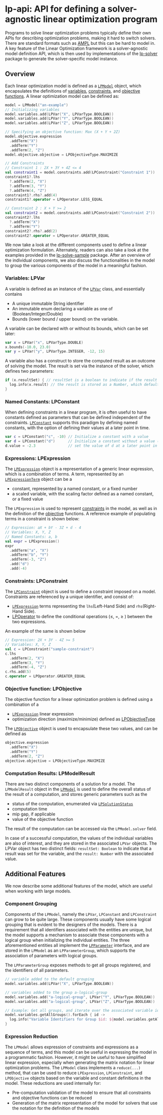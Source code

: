 # lp-api: API for defining a solver-agnostic linear optimization program

Programs to solve linear optimization problems typically define their own APIs for describing optimization problems,
making it hard to switch solvers. There are standard formats such as [AMPL](https://ampl.com) but this can be hard to
model in. A key feature of the Linear Optimization framework is a solver-agnostic model definition API, which is then
used by implementations of the [lp-solver](../lp-solver/README.md) package to generate the solver-specific model
instance.

## Overview

Each linear optimization model is defined as a [`LPModel`](#lpmodel) object, which encapsulates the definitions of
[variables](#lpvar), [constraints](#lpconstraint), and [objective functions](#lpobjective). A linear optimization model
can be defined as:

```kotlin
model = LPModel("an-example")
// Initializing variables
model.variables.add(LPVar("X", LPVarType.BOOLEAN))
model.variables.add(LPVar("Y", LPVarType.BOOLEAN))
model.variables.add(LPVar("Z", LPVarType.BOOLEAN))

// Specifying an objective function: Max (X + Y + 2Z)
model.objective.expression
  .addTerm("X")
  .addTerm("Y")
  .addTerm(2, "Z")
model.objective.objective = LPObjectiveType.MAXIMIZE

// Add Constraints
// Constraint 1 : 2X + 3Y + 4Z <= 4
val constraint1 = model.constraints.add(LPConstraint("Constraint 1"))
constraint1?.lhs
  ?.addTerm(2, "X")
  ?.addTerm(3, "Y")
  ?.addTerm(4, "Z")
constraint1?.rhs?.add(4)
constraint1?.operator = LPOperator.LESS_EQUAL

// Constraint 2 : X + Y >= 2
val constraint2 = model.constraints.add(LPConstraint("Constraint 2"))
constraint2?.lhs
  ?.addTerm("X")
  ?.addTerm("Y")
constraint2?.rhs?.add(2)
constraint2?.operator = LPOperator.GREATER_EQUAL
```

We now take a look at the different components used to define a linear optimization formulation. Alternately, readers
can also take a look at the examples provided in the [lp-solve-sample](../lp-solver-sample/README.md) package. After an
overview of the individual components, we also discuss the functionalities in the model to group the various components
of the model in a meaningful fashion.

### Variables: LPVar <a name="lpvar"></a>

A variable is defined as an instance of the [`LPVar`](src/main/kotlin/com/lpapi/model/LPVar.kt) class, and essentially
contains

* A unique immutable String identifier
* An immutable enum declaring a variable as one of (Boolean/Integer/Double)
* Bounds (lower bound / upper bound) on the variable.

A variable can be declared with or without its bounds, which can be set later:

```kotlin
var x = LPVar("x", LPVarType.DOUBLE)
x.bounds(-10.0, 23.0)
var y = LPVar("y", LPVarType.INTEGER, -12, 15)
```

A variable also has a construct to store the computed result as an outcome of solving the model. The result is set via
the instance of the solver, which defines two parameters:

```kotlin
if (x.resultSet) { // resultSet is a boolean to indicate if the result was set
  log.info(x.result) // the result is stored as a Number, which defaults to 0
}
```

### Named Constants: LPConstant

When defining constraints in a linear program, it is often useful to have constants defined as parameters that can be
defined independent of the constraints. [`LPConstant`](./src/main/kotlin/com/lpapi/model/LPConstant.kt) supports this
paradigm by defining named constants, with the option of defining their values at a later point in time.

```kotlin
var c = LPConstant("c", -10) // Initialize a constant with a value
var d = LPConstant("d")      // Initialize a constant without a value (defaults to 0)
d.value = -2.3               // set the value of d at a later point in time. 
```

### Expressions: LPExpression <a name="lpexpression"></a>

The [`LPExpression`](./src/main/kotlin/com/lpapi/model/LPExpression.kt) object is a representation of a generic linear
expression, which is a combination of terms. A term, represented by
an [`LPExpressionTerm`](./src/main/kotlin/com/lpapi/model/LPExpressionTerm.kt) object can be a

* constant, represented by a named constant, or a fixed number
* a scaled variable, with the scaling factor defined as a named constant, or a fixed value

The `LPExpression` is used to represent [constraints](#lpconstraint) in the model, as well as in the definition of the
[objective](#lpobjective) functions. A reference example of populating terms in a constraint is shown below:

```kotlin
// Expression: aX + bY - 3Z + d - 4
// Variables: X, Y, Z
// Named Constants: a, b 
val expr = LPExpression()
expr
  .addTerm("a", "X")
  .addTerm("b", "Y")
  .addTerm(-3, "Z")
  .add("d")
  .add(-4)
```

### Constraints: LPConstraint <a name="lpconstraint"></a>

The [`LPConstraint`](./src/main/kotlin/com/lpapi/model/LPConstraint.kt) object is used to define a constraint imposed on
a model. Constraints are referenced by a unique identifier, and consist of:

* [`LPExpression`](#lpexpression) terms representing the `lhs`(Left-Hand Side) and `rhs`(Right-Hand Side).
* [LPOperator](./src/main/kotlin/com/lpapi/model/enums/LPOperator.kt) to define the conditional operations
  (&leq;, =, &geq; ) between the two expressions.

An example of the same is shown below

```kotlin
// Expression: 2X + 3Y - 4Z >= 5
// Variables: X, Y, Z
val c = LPConstraint("sample-constraint")
c.lhs
  .addTerm(2, "X")
  .addTerm(3, "Y")
  .addTerm(-4, "Z")
c.rhs.add(5)
c.operator = LPOperator.GREATER_EQUAL
```

### Objective function: LPObjective <a name="lpobjective"></a>

The objective function for a linear optimization problem is defined using a combination of a

* [`LPExpression`](#lpexpression) linear expression
* optimization direction (maximize/minimize) defined as
  [LPObjectiveType](./src/main/kotlin/com/lpapi/model/enums/LPObjectiveType.kt)

The [`LPObjective`](./src/main/kotlin/com/lpapi/model/LPObjective.kt) object is used to encapsulate these two values,
and can be defined as

```kotlin
objective.expression
  .addTerm("X")
  .addTerm("Y")
  .addTerm(2, "Z")
objective.objective = LPObjectiveType.MAXIMIZE
```

### Computation Results: LPModelResult

There are two distinct components of a solution for a model. The `LPModelResult` object in
the [`LPModel`](./src/main/kotlin/com/lpapi/model/LPModel.kt) is used to define the overall status of the result of a
computation, and stores generic parameters such as the

* status of the computation, enumerated
  via [`LPSolutionStatus`](./src/main/kotlin/com/lpapi/model/enums/LPSolutionStatus.kt)
* computation time
* mip gap, if applicable
* value of the objective function

The result of the computation can be accessed via the `LPModel.solver` field.

In case of a successful computation, the values of the individual variables are also of interest, and they are stored in
the associated `LPVar` objects. The LPVar object has two distinct fields: `resultSet: Boolean` to indicate that a result
was set for the variable, and the `result: Number` with the associated value.

## Additional Features

We now describe some additional features of the model, which are useful when working with large models.

### Component Grouping

Components of the `LPModel`, namely the `LPVar`, `LPConstant` and `LPConstraint` can grow to be quite large. These
components usually have some logical grouping that is evident to the designers of the models. There is a requirement
that all identifiers associated with the entities are unique, but the model supports a mechanism to associate these
components with a logical group when initializing the individual entities. The three aforementioned entities all
implement the [`LPParameter`](./src/main/kotlin/com/lpapi/model/LPParameter.kt) interface, and are stored in the
`LPModel` as an `LPParameterGroup`, which supports the association of parameters with logical groups.

The `LPParameterGroup` exposes methods to get all groups registered, and the identifiers of all parameters.

```kotlin
// variable added to the default grouping
model.variables.add(LPVar("X", LPVarType.BOOLEAN))

// variables added to the group a-logical-group
model.variables.add("a-logical-group", LPVar("Y", LPVarType.BOOLEAN))
model.variables.add("a-logical-group", LPVar("Z", LPVarType.BOOLEAN))

// Example: Get all groups, and iterate over the associated variable identifiers in the group
model.variables.getAllGroups().forEach { id ->
  log.info("Variable Identifiers for Group $id: ${model.variables.getAllIdentifiers(id).orEmpty()}")
}
```

### Expression Reduction

The `LPModel` allows expression of constraints and expressions as a sequence of terms, and this model can be useful in
expressing the model in a programmatic fashion. However, it might be useful to have simplified linear expression,
especially when generating the matrix notation for linear optimization problems. The `LPModel` class implements a
`reduce(...)` method, that can be used to reduce `LPExpression`, `LPConstraint`, and `LPObjective` objects based on the
variable and constant definitions in the model. These reductions are used internally for:

* Pre-computation validation of the model to ensure that all constraints and objective functions can be reduced
* Generation of the matrix representation of the model for solvers that use the notation for the definition of the
  models
